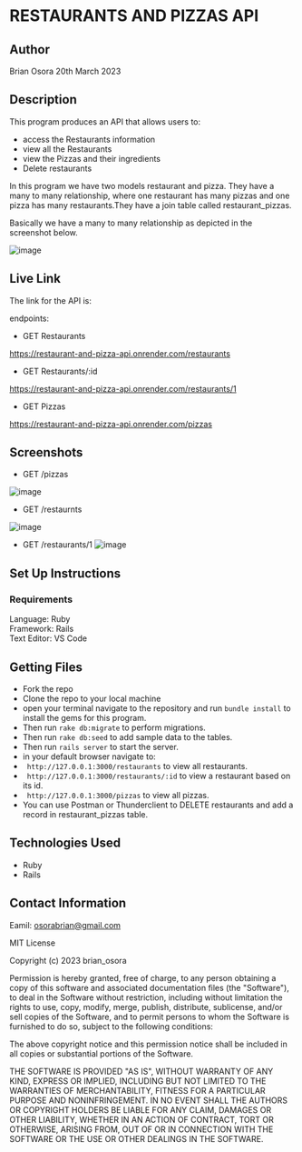 # RESTAURANTS AND PIZZAS API

## Author
Brian Osora 20th March 2023

## Description
This program produces an API that allows users to:
- access the Restaurants information
- view all the Restaurants
- view the Pizzas and their ingredients
- Delete restaurants

In this program we have two models restaurant and pizza. They have a many to many relationship, where one restaurant has many pizzas and one pizza has many restaurants.They have a join table called restaurant_pizzas.

Basically we have a many to many relationship as depicted in the screenshot below.

![image](https://user-images.githubusercontent.com/83941341/226294069-9582a383-e5e3-46c8-9af3-92185247cfef.png)


## Live Link
The link for the API is:   

endpoints: 

- GET Restaurants


https://restaurant-and-pizza-api.onrender.com/restaurants  
- GET Restaurants/:id

https://restaurant-and-pizza-api.onrender.com/restaurants/1   


- GET Pizzas

https://restaurant-and-pizza-api.onrender.com/pizzas

## Screenshots
- GET /pizzas

![image](https://user-images.githubusercontent.com/83941341/226298048-35706b1d-ea95-41ae-a4bb-bec544081224.png)

- GET /restaurnts

![image](https://user-images.githubusercontent.com/83941341/226298305-3091f168-43d0-4956-9238-fec3b5bdcd6a.png)


- GET /restaurants/1
![image](https://user-images.githubusercontent.com/83941341/226298639-75a88758-37bb-4c79-8c05-967faef87d1d.png)



## Set Up Instructions
### Requirements
Language: Ruby   
Framework: Rails   
Text Editor: VS Code

## Getting Files
- Fork the repo
- Clone the repo to your local machine
- open your terminal navigate to the repository and run ```bundle install```  to install the gems for this program.
- Then run ```rake db:migrate``` to perform migrations.
- Then run ```rake db:seed``` to add sample data to the tables.
- Then run ```rails server``` to start the server.
- in your default browser navigate to:
-  ``` http://127.0.0.1:3000/restaurants``` to view all restaurants.
-  ``` http://127.0.0.1:3000/restaurants/:id``` to view a restaurant based on its id.
-  ``` http://127.0.0.1:3000/pizzas``` to view all pizzas.
- You can use Postman or Thunderclient to DELETE restaurants and add a record in restaurant_pizzas table.
  
## Technologies Used
- Ruby
- Rails

## Contact Information
Eamil: osorabrian@gmail.com

MIT License

Copyright (c) 2023 brian_osora

Permission is hereby granted, free of charge, to any person obtaining a copy
of this software and associated documentation files (the "Software"), to deal
in the Software without restriction, including without limitation the rights
to use, copy, modify, merge, publish, distribute, sublicense, and/or sell
copies of the Software, and to permit persons to whom the Software is
furnished to do so, subject to the following conditions:

The above copyright notice and this permission notice shall be included in all
copies or substantial portions of the Software.

THE SOFTWARE IS PROVIDED "AS IS", WITHOUT WARRANTY OF ANY KIND, EXPRESS OR
IMPLIED, INCLUDING BUT NOT LIMITED TO THE WARRANTIES OF MERCHANTABILITY,
FITNESS FOR A PARTICULAR PURPOSE AND NONINFRINGEMENT. IN NO EVENT SHALL THE
AUTHORS OR COPYRIGHT HOLDERS BE LIABLE FOR ANY CLAIM, DAMAGES OR OTHER
LIABILITY, WHETHER IN AN ACTION OF CONTRACT, TORT OR OTHERWISE, ARISING FROM,
OUT OF OR IN CONNECTION WITH THE SOFTWARE OR THE USE OR OTHER DEALINGS IN THE
SOFTWARE.
